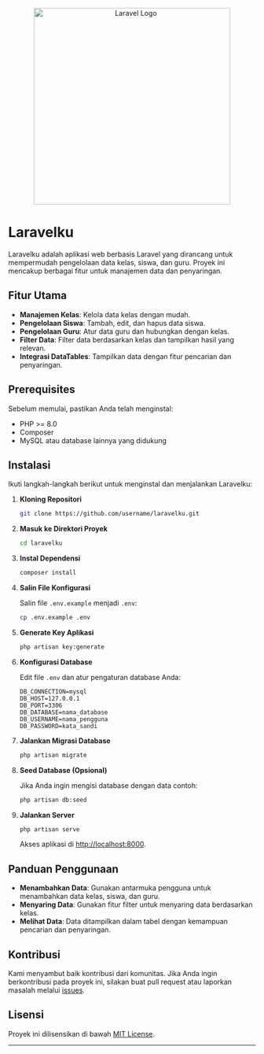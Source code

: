 <p align="center"><a href="https://laravel.com" target="_blank"><img src="https://raw.githubusercontent.com/laravel/art/master/logo-lockup/5%20SVG/2%20CMYK/1%20Full%20Color/laravel-logolockup-cmyk-red.svg" width="400" alt="Laravel Logo"></a></p>

# Laravelku

Laravelku adalah aplikasi web berbasis Laravel yang dirancang untuk mempermudah pengelolaan data kelas, siswa, dan guru. Proyek ini mencakup berbagai fitur untuk manajemen data dan penyaringan.

## Fitur Utama

- **Manajemen Kelas**: Kelola data kelas dengan mudah.
- **Pengelolaan Siswa**: Tambah, edit, dan hapus data siswa.
- **Pengelolaan Guru**: Atur data guru dan hubungkan dengan kelas.
- **Filter Data**: Filter data berdasarkan kelas dan tampilkan hasil yang relevan.
- **Integrasi DataTables**: Tampilkan data dengan fitur pencarian dan penyaringan.

## Prerequisites

Sebelum memulai, pastikan Anda telah menginstal:

- PHP >= 8.0
- Composer
- MySQL atau database lainnya yang didukung

## Instalasi

Ikuti langkah-langkah berikut untuk menginstal dan menjalankan Laravelku:

1. **Kloning Repositori**

    ```bash
    git clone https://github.com/username/laravelku.git
    ```

2. **Masuk ke Direktori Proyek**

    ```bash
    cd laravelku
    ```

3. **Instal Dependensi**

    ```bash
    composer install
    ```

4. **Salin File Konfigurasi**

    Salin file `.env.example` menjadi `.env`:

    ```bash
    cp .env.example .env
    ```

5. **Generate Key Aplikasi**

    ```bash
    php artisan key:generate
    ```

6. **Konfigurasi Database**

    Edit file `.env` dan atur pengaturan database Anda:

    ```env
    DB_CONNECTION=mysql
    DB_HOST=127.0.0.1
    DB_PORT=3306
    DB_DATABASE=nama_database
    DB_USERNAME=nama_pengguna
    DB_PASSWORD=kata_sandi
    ```

7. **Jalankan Migrasi Database**

    ```bash
    php artisan migrate
    ```

8. **Seed Database (Opsional)**

    Jika Anda ingin mengisi database dengan data contoh:

    ```bash
    php artisan db:seed
    ```

9. **Jalankan Server**

    ```bash
    php artisan serve
    ```

    Akses aplikasi di [http://localhost:8000](http://localhost:8000).

## Panduan Penggunaan

- **Menambahkan Data**: Gunakan antarmuka pengguna untuk menambahkan data kelas, siswa, dan guru.
- **Menyaring Data**: Gunakan fitur filter untuk menyaring data berdasarkan kelas.
- **Melihat Data**: Data ditampilkan dalam tabel dengan kemampuan pencarian dan penyaringan.

## Kontribusi

Kami menyambut baik kontribusi dari komunitas. Jika Anda ingin berkontribusi pada proyek ini, silakan buat pull request atau laporkan masalah melalui [issues](https://github.com/username/laravelku/issues).

## Lisensi

Proyek ini dilisensikan di bawah [MIT License](https://opensource.org/licenses/MIT).

---

